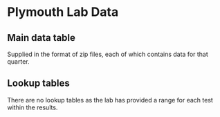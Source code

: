 # Plymouth Lab Data

## Main data table

Supplied in the format of zip files, each of which contains data for that quarter.

## Lookup tables

There are no lookup tables as the lab has provided a range for each test within the results.
